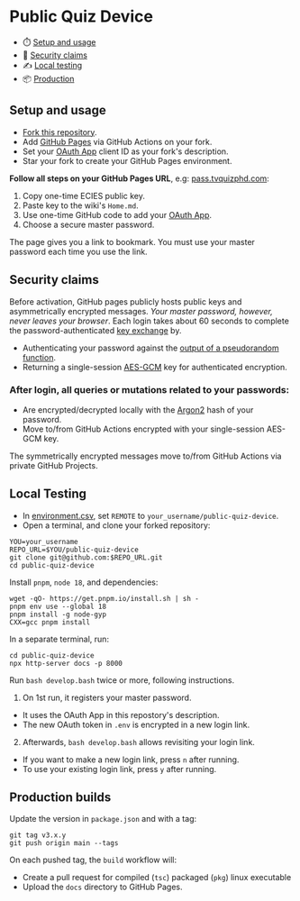 # Public Quiz Device

- ⏱️ [Setup and usage](#setup-and-usage)
- 🔑 [Security claims](#security-claims)
- ✍️ [Local testing](#local-testing)
- 📦 [Production](#production-builds)

## Setup and usage

- [Fork this repository][FORK_THIS].
- Add [GitHub Pages](../../settings/pages) via GitHub Actions on your fork.
- Set your [OAuth App](https://github.com/settings/developers) client ID as your fork's description.
- Star your fork to create your GitHub Pages environment.

**Follow all steps on your GitHub Pages URL**, e.g: [pass.tvquizphd.com](https://pass.tvquizphd.com):

1. Copy one-time ECIES public key.
2. Paste key to the wiki's `Home.md`.
3. Use one-time GitHub code to add your [OAuth App](https://github.com/settings/applications).
4. Choose a secure master password.

The page gives you a link to bookmark. You must use your master password each time you use the link.

## Security claims

Before activation, GitHub pages publicly hosts public keys and asymmetrically encrypted messages. *Your master password, however, never leaves your browser*. Each login takes about 60 seconds to complete the password-authenticated [key exchange][PAKE] by.

- Authenticating your password against the [output of a pseudorandom function][OPRF].
- Returning a single-session [AES-GCM][GCM] key for authenticated encryption.

### After login, all queries or mutations related to your passwords:

- Are encrypted/decrypted locally with the [Argon2][Argon2] hash of your password.
- Move to/from GitHub Actions encrypted with your single-session AES-GCM key.

The symmetrically encrypted messages move to/from GitHub Actions via private GitHub Projects.

## Local Testing

- In [environment.csv](./docs/environment.csv), set `REMOTE` to `your_username/public-quiz-device`.
- Open a terminal, and clone your forked repository:

```properties
YOU=your_username
REPO_URL=$YOU/public-quiz-device
git clone git@github.com:$REPO_URL.git
cd public-quiz-device
```

Install `pnpm`, `node 18`, and dependencies:

```properties
wget -qO- https://get.pnpm.io/install.sh | sh -
pnpm env use --global 18
pnpm install -g node-gyp
CXX=gcc pnpm install
```

In a separate terminal, run:

```properties
cd public-quiz-device
npx http-server docs -p 8000
```

Run `bash develop.bash` twice or more, following instructions.

1. On 1st run, it registers your master password.
  - It uses the OAuth App in this repostory's description.
  - The new OAuth token in `.env` is encrypted in a new login link.
2. Afterwards, `bash develop.bash` allows revisiting your login link.
  - If you want to make a new login link, press `n` after running.
  - To use your existing login link, press `y` after running.

## Production builds

Update the version in `package.json` and with a tag:

```properties
git tag v3.x.y
git push origin main --tags
```
On each pushed tag, the `build` workflow will:

- Create a pull request for compiled (`tsc`) packaged (`pkg`) linux executable
- Upload the `docs` directory to GitHub Pages.

[FORK_THIS]: https://github.com/tvquizphd/public-quiz-device/fork
[PAKE]: https://blog.cloudflare.com/opaque-oblivious-passwords/
[OPRF]: https://www.npmjs.com/package/oprf#security-guarantees
[Argon2]: https://github.com/p-h-c/phc-winner-argon2
[GCM]: https://www.aes-gcm.com/
